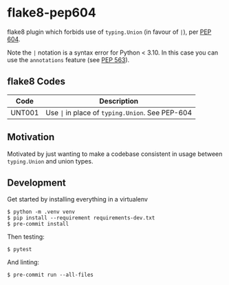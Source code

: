# flake8-pep604

flake8 plugin which forbids use of `typing.Union` (in favour of `|`), per [PEP
604](https://www.python.org/dev/peps/pep-0604/).

Note the `|` notation is a syntax error for Python \< 3.10. In this case you can
use the `annotations` feature (see [PEP 563](https://peps.python.org/pep-0563/)).

## flake8 Codes

| Code   | Description                                      |
|--------|--------------------------------------------------|
| UNT001 | Use `\|` in place of `typing.Union`. See PEP-604 |

## Motivation

Motivated by just wanting to make a codebase consistent in usage between
`typing.Union` and union types.

## Development

Get started by installing everything in a virtualenv

```
$ python -m .venv venv
$ pip install --requirement requirements-dev.txt
$ pre-commit install
```

Then testing:

```
$ pytest
```

And linting:

```
$ pre-commit run --all-files
```

